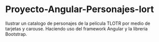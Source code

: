 # Proyecto-Angular-Personajes-lort
Ilustrar un catalogo de personajes de la película TLOTR por medio de tarjetas y  carouse. Haciendo uso del framework Angular y la libreria Bootstrap.
